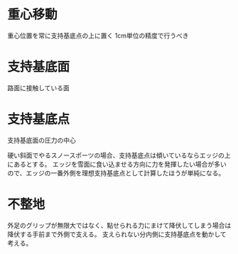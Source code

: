 # 重心移動

重心位置を常に支持基底点の上に置く
1cm単位の精度で行うべき

# 支持基底面

路面に接触している面

# 支持基底点

支持基底面の圧力の中心


硬い斜面でやるスノースポーツの場合、支持基底点は傾いているならエッジの上にあるとする。
エッジを雪面に食い込ませる方向に力を発揮したい場合が多いので、エッジの一番外側を理想支持基底点として計算したほうが単純になる。

# 不整地
外足のグリップが無限大ではなく、點せられる力にまけて降伏してしまう場合は降伏する手前まで外側で支える。
支えられない分内側に支持基底点を動かして考える。
